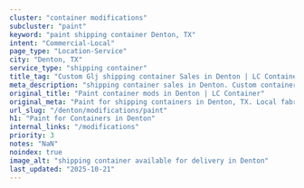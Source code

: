 ```yaml
---
cluster: "container modifications"
subcluster: "paint"
keyword: "paint shipping container Denton, TX"
intent: "Commercial-Local"
page_type: "Location-Service"
city: "Denton, TX"
service_type: "shipping container"
title_tag: "Custom Glj shipping container Sales in Denton | LC Container"
meta_description: "shipping container sales in Denton. Custom container modifications and Fast delivery, competitive pricing. Serving modifications area. Quote ID: CXI. Call (214) 524-4168 for your free quote today."
original_title: "Paint container mods in Denton | LC Container"
original_meta: "Paint for shipping containers in Denton, TX. Local fabrication & pro install. LC Container — Since 2003. Get a quote."
url_slug: "/denton/modifications/paint"
h1: "Paint for Containers in Denton"
internal_links: "/modifications"
priority: 3
notes: "NaN"
noindex: true
image_alt: "shipping container available for delivery in Denton"
last_updated: "2025-10-21"
---
```


<!-- TODO: Add unique city/inventory copy, images, and internal links here. -->
